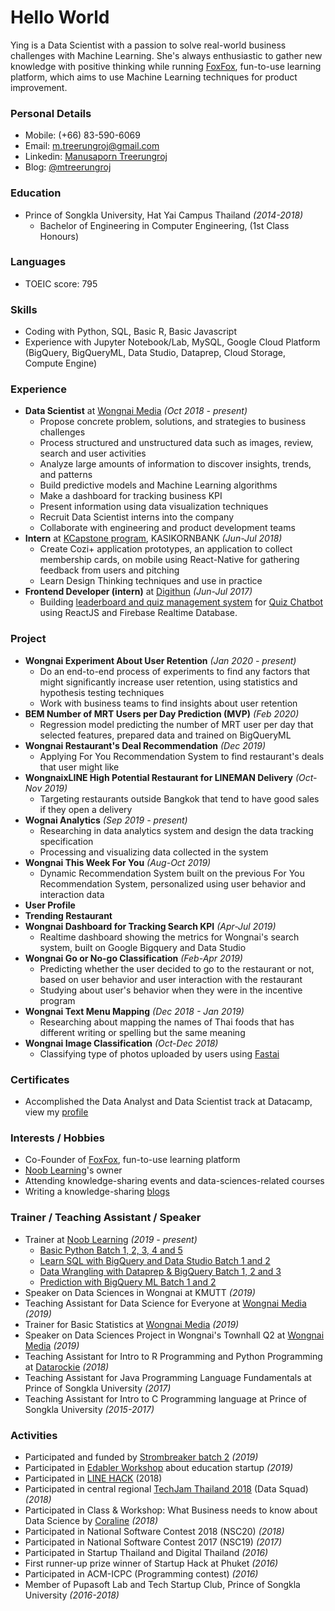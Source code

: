 # Hello World
Ying is a Data Scientist with a passion to solve real-world business challenges with Machine Learning. She's always enthusiastic to gather new knowledge with positive thinking while running [FoxFox](http://foxfox.io), fun-to-use learning platform, which aims to use Machine Learning techniques for product improvement.

### Personal Details
* Mobile: (+66) 83-590-6069
* Email: m.treerungroj@gmail.com
* Linkedin: [Manusaporn Treerungroj](https://www.linkedin.com/in/mtreerungroj)
* Blog: [@mtreerungroj](https://medium.com/@m.treerungroj)

### Education
* Prince of Songkla University, Hat Yai Campus Thailand *(2014-2018)*
  - Bachelor of Engineering in Computer Engineering, (1st Class Honours)

### Languages
* TOEIC score: 795

### Skills
* Coding with Python, SQL, Basic R, Basic Javascript
* Experience with Jupyter Notebook/Lab, MySQL, Google Cloud Platform (BigQuery, BigQueryML, Data Studio, Dataprep, Cloud Storage, Compute Engine)

### Experience
- **Data Scientist** at [Wongnai Media](https://www.wongnai.com/about) *(Oct 2018 - present)*
  - Propose concrete problem, solutions, and strategies to business challenges
  - Process structured and unstructured data such as images, review, search and user activities
  - Analyze large amounts of information to discover insights, trends, and patterns
  - Build predictive models and Machine Learning algorithms
  - Make a dashboard for tracking business KPI
  - Present information using data visualization techniques
  - Recruit Data Scientist interns into the company
  - Collaborate with engineering and product development teams
- **Intern** at [KCapstone program](https://web.facebook.com/kcapstone), KASIKORNBANK *(Jun-Jul 2018)*
  - Create Cozi+ application prototypes, an application to collect membership cards, on mobile using React-Native for gathering feedback from users and pitching
  - Learn Design Thinking techniques and use in practice
- **Frontend Developer (intern)** at [Digithun](https://github.com/digithun/ddt) *(Jun-Jul 2017)*
  - Building [leaderboard and quiz management system](https://quizchatbot-ce222.firebaseapp.com/) for [Quiz Chatbot](https://facebook.com/QuizChatbot-122419575009686) using ReactJS and Firebase Realtime Database.

### Project
* **Wongnai Experiment About User Retention** *(Jan 2020 - present)*
  - Do an end-to-end process of experiments to find any factors that might significantly increase user retention, using statistics and hypothesis testing techniques
  - Work with business teams to find insights about user retention
* **BEM Number of MRT Users per Day Prediction (MVP)** *(Feb 2020)*
  - Regression model predicting the number of MRT user per day that selected features, prepared data and trained on BigQueryML
* **Wongnai Restaurant's Deal Recommendation** *(Dec 2019)*
  - Applying For You Recommendation System to find restaurant's deals that user might like
* **WongnaixLINE High Potential Restaurant for LINEMAN Delivery** *(Oct-Nov 2019)*
  - Targeting restaurants outside Bangkok that tend to have good sales if they open a delivery
* **Wognai Analytics** *(Sep 2019 - present)*
  - Researching in data analytics system and design the data tracking specification
  - Processing and visualizing data collected in the system
* **Wongnai This Week For You** *(Aug-Oct 2019)*
  - Dynamic Recommendation System built on the previous For You Recommendation System, personalized using user behavior and interaction data
* **User Profile**
* **Trending Restaurant**
* **Wongnai Dashboard for Tracking Search KPI** *(Apr-Jul 2019)*
  - Realtime dashboard showing the metrics for Wongnai's search system, built on Google Bigquery and Data Studio
* **Wongnai Go or No-go Classification** *(Feb-Apr 2019)*
  - Predicting whether the user decided to go to the restaurant or not, based on user behavior and user interaction with the restaurant
  - Studying about user's behavior when they were in the incentive program
* **Wongnai Text Menu Mapping** *(Dec 2018 - Jan 2019)*
  - Researching about mapping the names of Thai foods that has different writing or spelling but the same meaning
* **Wongnai Image Classification** *(Oct-Dec 2018)*
  - Classifying type of photos uploaded by users using [Fastai](https://docs.fast.ai/index.html)
  
### Certificates
* Accomplished the Data Analyst and Data Scientist track at Datacamp, view my [profile](https://datacamp.com/profile/mtreerungroj)

### Interests / Hobbies
* Co-Founder of [FoxFox](http://foxfox.io), fun-to-use learning platform
* [Noob Learning](https://web.facebook.com/nooblearning)'s owner
* Attending knowledge-sharing events and data-sciences-related courses
* Writing a knowledge-sharing [blogs](https://medium.com/@m.treerungroj)

### Trainer / Teaching Assistant / Speaker
* Trainer at [Noob Learning](https://web.facebook.com/nooblearning) *(2019 - present)*
  - [Basic Python Batch 1, 2, 3, 4 and 5](https://web.facebook.com/events/510948563005126)
  - [Learn SQL with BigQuery and Data Studio Batch 1 and 2](https://www.facebook.com/events/2471295139773410/)
  - [Data Wrangling with Dataprep & BigQuery Batch 1, 2 and 3](https://www.facebook.com/events/411779262805961)
  - [Prediction with BigQuery ML Batch 1 and 2](https://www.facebook.com/events/412439182993996) 
* Speaker on Data Sciences in Wongnai at KMUTT *(2019)*
* Teaching Assistant for Data Science for Everyone at [Wongnai Media](https://www.wongnai.com/about) *(2019)*
* Trainer for Basic Statistics at [Wongnai Media](https://www.wongnai.com/about) *(2019)*
* Speaker on Data Sciences Project in Wongnai's Townhall Q2 at [Wongnai Media](https://www.wongnai.com/about) *(2019)*
* Teaching Assistant for Intro to R Programming and Python Programming at [Datarockie](https://datarockie.com/) *(2018)*
* Teaching Assistant for Java Programming Language Fundamentals at Prince of Songkla University *(2017)*
* Teaching Assistant for Intro to C Programming language at Prince of Songkla University *(2015-2017)*

### Activities
* Participated and funded by [Strombreaker batch 2](https://www.disruptignite.com/accelerator/edtech-accelerator) *(2019)*
* Participated in [Edabler Workshop](https://www.edabler.com/) about education startup *(2019)*
* Participated in [LINE HACK](https://hackth.line.me/) (2018)
* Participated in central regional [TechJam Thailand 2018](https://www.techjam.tech/) (Data Squad) *(2018)*
* Participated in Class & Workshop: What Business needs to know about Data Science by [Coraline](https://www.coraline.co.th/) *(2018)*
* Participated in National Software Contest 2018 (NSC20) *(2018)*
* Participated in National Software Contest 2017 (NSC19) *(2017)*
* Participated in Startup Thailand and Digital Thailand *(2016)*
* First runner-up prize winner of Startup Hack at Phuket *(2016)*
* Participated in ACM-ICPC (Programming contest) *(2016)*
* Member of Pupasoft Lab and Tech Startup Club, Prince of Songkla University *(2016-2018)*
